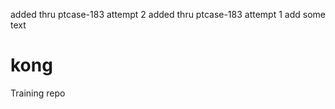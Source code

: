 added thru ptcase-183 attempt 2
added thru ptcase-183 attempt 1
add some text

kong
====

Training repo

